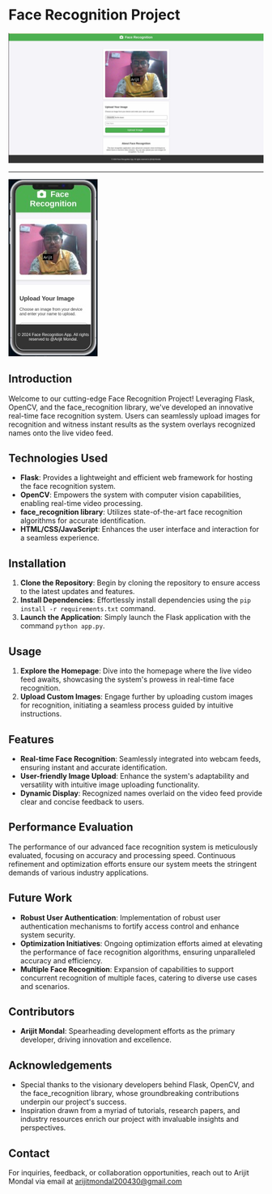 # Face Recognition Project

![Face Recognition](img2.png)
________________________________________________________
![Face Recognition](img1.png)

## Introduction
Welcome to our cutting-edge Face Recognition Project! Leveraging Flask, OpenCV, and the face_recognition library, we've developed an innovative real-time face recognition system. Users can seamlessly upload images for recognition and witness instant results as the system overlays recognized names onto the live video feed.

## Technologies Used
- **Flask**: Provides a lightweight and efficient web framework for hosting the face recognition system.
- **OpenCV**: Empowers the system with computer vision capabilities, enabling real-time video processing.
- **face_recognition library**: Utilizes state-of-the-art face recognition algorithms for accurate identification.
- **HTML/CSS/JavaScript**: Enhances the user interface and interaction for a seamless experience.

## Installation
1. **Clone the Repository**: Begin by cloning the repository to ensure access to the latest updates and features.
2. **Install Dependencies**: Effortlessly install dependencies using the `pip install -r requirements.txt` command.
3. **Launch the Application**: Simply launch the Flask application with the command `python app.py`.

## Usage
1. **Explore the Homepage**: Dive into the homepage where the live video feed awaits, showcasing the system's prowess in real-time face recognition.
2. **Upload Custom Images**: Engage further by uploading custom images for recognition, initiating a seamless process guided by intuitive instructions.

## Features
- **Real-time Face Recognition**: Seamlessly integrated into webcam feeds, ensuring instant and accurate identification.
- **User-friendly Image Upload**: Enhance the system's adaptability and versatility with intuitive image uploading functionality.
- **Dynamic Display**: Recognized names overlaid on the video feed provide clear and concise feedback to users.

## Performance Evaluation
The performance of our advanced face recognition system is meticulously evaluated, focusing on accuracy and processing speed. Continuous refinement and optimization efforts ensure our system meets the stringent demands of various industry applications.

## Future Work
- **Robust User Authentication**: Implementation of robust user authentication mechanisms to fortify access control and enhance system security.
- **Optimization Initiatives**: Ongoing optimization efforts aimed at elevating the performance of face recognition algorithms, ensuring unparalleled accuracy and efficiency.
- **Multiple Face Recognition**: Expansion of capabilities to support concurrent recognition of multiple faces, catering to diverse use cases and scenarios.

## Contributors
- **Arijit Mondal**: Spearheading development efforts as the primary developer, driving innovation and excellence.

## Acknowledgements
- Special thanks to the visionary developers behind Flask, OpenCV, and the face_recognition library, whose groundbreaking contributions underpin our project's success.
- Inspiration drawn from a myriad of tutorials, research papers, and industry resources enrich our project with invaluable insights and perspectives.

## Contact
For inquiries, feedback, or collaboration opportunities, reach out to Arijit Mondal via email at [arijitmondal200430@gmail.com](arijitmondal200430@gmail.com)
